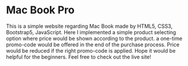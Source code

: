 # Mac Book Pro
This is a simple website regarding Mac Book made by HTML5, CSS3, Bootstrap5,  JavaScript. Here I implemented a simple product selecting option where price would be shown according to the product. a one-time promo-code would be offered in the end of the purchase process. Price would be reduced if the right promo-code is applied. Hope it would be helpful for the beginners. Feel free to check out the live site!
